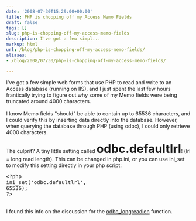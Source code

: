 ```yaml
---
date: '2008-07-30T15:29:00+00:00'
title: PHP is chopping off my Access Memo Fields
draft: false
tags: []
slug: php-is-chopping-off-my-access-memo-fields
description: I've got a few simpl...
markup: html
url: /blog/php-is-chopping-off-my-access-memo-fields/
aliases:
- /blog/2008/07/30/php-is-chopping-off-my-access-memo-fields/

---
```


I've got a few simple web forms that use PHP to read and write to an Access database (running on IIS), and I just spent the last few hours frantically trying to figure out why some of my Memo fields were being truncated around 4000 characters.  <br /><br />I know Memo fields "should" be able to contain up to 65536 characters, and I could verify this by inserting data directly into the database.  However, when querying the database through PHP (using odbc), I could only retrieve 4000 characters.<br /><br />The culprit?  A tiny little setting called <span style="font-weight: bold; font-size: xx-large;">odbc.defaultlrl</span>! (lrl = long read length).  This can be changed in php.ini, or you can use ini_set to modify this setting directly in your php script:<br /><pre>&lt;?php<br />ini_set(&#39;odbc.defaultlrl&#39;, 65536);<br />?&gt;<br /></pre><br />I found this info on the discussion for the <a href="http://us3.php.net/manual/en/function.odbc-longreadlen.php">odbc_longreadlen</a> function.<div class="blogger-post-footer"><img width='1' height='1' src='https://blogger.googleusercontent.com/tracker/4123748873183487963-6208247461343887893?l=bradmontgomery.blogspot.com' alt='' /></div>